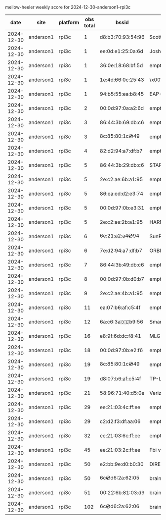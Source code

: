 mellow-heeler weekly score for 2024-12-30-anderson1-rpi3c

|date|site|platform|obs total|bssid|ssid|
|--|--|--|--|--|--|
|2024-12-30|anderson1|rpi3c|1|d8:b3:70:93:54:96|Scott WiFi|
|2024-12-30|anderson1|rpi3c|1|ee:0d:e1:25:0a:6d|JoshLily|
|2024-12-30|anderson1|rpi3c|1|36:0e:18:68:bf:5d|empty_ssid|
|2024-12-30|anderson1|rpi3c|1|1e:4d:66:0c:25:43|\x00\x00\x00\x00\x00\x00\x00\x00\x00\x00\x00\x00\x00\x00\x00\x00\x00\x00\x00\x00\x00|
|2024-12-30|anderson1|rpi3c|1|94:b5:55:ea:b8:45|EAP-7D752|
|2024-12-30|anderson1|rpi3c|2|00:0d:97:0a:a2:6d|empty_ssid|
|2024-12-30|anderson1|rpi3c|3|86:44:3b:69:db:c6|empty_ssid|
|2024-12-30|anderson1|rpi3c|3|8c:85:80:1c:cd:49|empty_ssid|
|2024-12-30|anderson1|rpi3c|4|82:d2:94:a7:df:b7|empty_ssid|
|2024-12-30|anderson1|rpi3c|5|86:44:3b:29:db:c6|STARLORD|
|2024-12-30|anderson1|rpi3c|5|2e:c2:ae:6b:a1:95|empty_ssid|
|2024-12-30|anderson1|rpi3c|5|86:ea:ed:d2:e3:74|empty_ssid|
|2024-12-30|anderson1|rpi3c|5|00:0d:97:0b:e3:31|empty_ssid|
|2024-12-30|anderson1|rpi3c|5|2e:c2:ae:2b:a1:95|HARMON|
|2024-12-30|anderson1|rpi3c|6|6e:21:a2:a4:cd:94|SunPower21450|
|2024-12-30|anderson1|rpi3c|6|7e:d2:94:a7:df:b7|ORBI67|
|2024-12-30|anderson1|rpi3c|7|86:44:3b:49:db:c6|empty_ssid|
|2024-12-30|anderson1|rpi3c|8|00:0d:97:0b:d0:b7|empty_ssid|
|2024-12-30|anderson1|rpi3c|9|2e:c2:ae:4b:a1:95|empty_ssid|
|2024-12-30|anderson1|rpi3c|11|ea:07:b6:af:c5:4f|empty_ssid|
|2024-12-30|anderson1|rpi3c|12|6a:c6:3a:de:b9:56|SmartLife-B956|
|2024-12-30|anderson1|rpi3c|16|e8:9f:6d:dc:f8:41|MLG10223|
|2024-12-30|anderson1|rpi3c|18|00:0d:97:0b:e2:f6|empty_ssid|
|2024-12-30|anderson1|rpi3c|19|8c:85:80:1c:cd:49|empty_ssid|
|2024-12-30|anderson1|rpi3c|19|d8:07:b6:af:c5:4f|TP-Link_C54F|
|2024-12-30|anderson1|rpi3c|21|58:96:71:40:d5:0e|Verizon_SLMG6B|
|2024-12-30|anderson1|rpi3c|29|ee:21:03:4c:ff:ee|empty_ssid|
|2024-12-30|anderson1|rpi3c|29|c2:d2:f3:df:aa:06|empty_ssid|
|2024-12-30|anderson1|rpi3c|32|ee:21:03:6c:ff:ee|empty_ssid|
|2024-12-30|anderson1|rpi3c|45|ee:21:03:2c:ff:ee|Fbi van 13|
|2024-12-30|anderson1|rpi3c|50|e2:bb:9e:d0:b0:30|DIRECT-9ED03030|
|2024-12-30|anderson1|rpi3c|50|6c:cd:d6:2a:62:05|braingang2_5GEXT|
|2024-12-30|anderson1|rpi3c|51|00:22:6b:81:03:d9|braingang2|
|2024-12-30|anderson1|rpi3c|102|6c:cd:d6:2a:62:06|braingang2_2GEXT|
